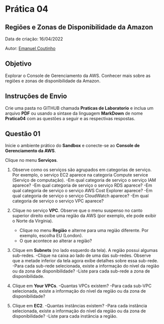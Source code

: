 # Prática 04

## Regiões e Zonas de Disponibilidade da Amazon

Data de criação: 16/04/2022

Autor: [Emanuel Coutinho](https://github.com/emanuelcoutinho)

## Objetivo
Explorar o Console de Gerenciamento da AWS.
Conhecer mais sobre as regiões e zonas de disponibilidade da Amazon.

## Instruções de Envio

Crie uma pasta no GITHUB chamada **Praticas de Laboratorio** e inclua um arquivo **PDF** ou usando a sintaxe da linguagem **MarkDown** de nome **Pratica04** com as questões a seguir e as respectivas respostas.

## Questão 01

Inicie o ambiente prático do **Sandbox** e conecte-se ao **Console de Gerenciamento da AWS**.

Clique no menu **Serviços**.

1. Observe como os serviços são agrupados em categorias de serviço. Por exemplo, o serviço EC2 aparece na categoria Compute service (Serviço de computação).
   -Em qual categoria de serviço o serviço IAM aparece? 
   -Em qual categoria de serviço o serviço RDS aparece?
   -Em qual categoria de serviço o serviço AWS Cost Explorer aparece?
   -Em qual categoria de serviço o serviço CloudWatch aparece?
   -Em qual categoria de serviço o serviço VPC aparece?

2. Clique no serviço **VPC**. Observe que o menu suspenso no canto superior direito exibe uma região da AWS (por exemplo, ele pode exibir o Norte da Virgínia). 
   - Clique no menu **Região** e alterne para uma região diferente. Por exemplo, escolha EU (London).
   - O que acontece ao alterar a região?

3. Clique em **Subnets** (no lado esquerdo da tela). A região possui algumas sub-redes. 
   -Clique na caixa ao lado de uma das sub-redes. Observe que a metade inferior da tela agora exibe detalhes sobre essa sub-rede. 
   -Para cada sub-rede selecionada, existe a informação do nível da região ou da zona de disponibilidade?
   -Liste para cada sub-rede a zona de disponibilidade.

4. Clique em **Your VPCs**.
   -Quantas VPCs existem?
   -Para cada sub-VPC selecionada, existe a informação do nível da região ou da zona de disponibilidade?
<!--
   -Quais serviços são globais em vez de regionais? Verifique o Amazon EC2, o IAM, o Lambda e o Route 53.
-->

5. Clique em **EC2**.
   -Quantas instâncias existem?
   -Para cada instância selecionada, existe a informação do nível da região ou da zona de disponibilidade?
   -Liste para cada instância a região.





